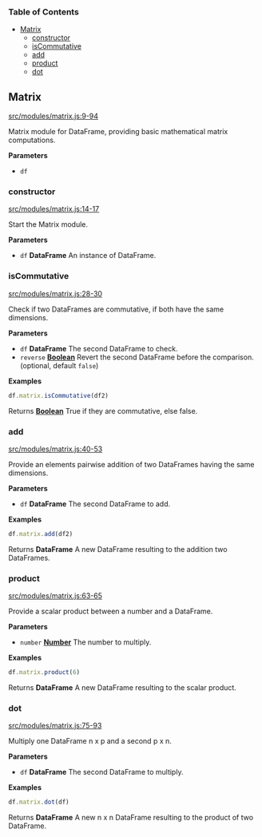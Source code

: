 <!-- Generated by documentation.js. Update this documentation by updating the source code. -->

### Table of Contents

-   [Matrix](#matrix)
    -   [constructor](#constructor)
    -   [isCommutative](#iscommutative)
    -   [add](#add)
    -   [product](#product)
    -   [dot](#dot)

## Matrix

[src/modules/matrix.js:9-94](https://github.com/Gmousse/dataframe-js/blob/787885338f0ef0760ff7ce4e75bdf0efed58acff/src/modules/matrix.js#L9-L94 "Source code on GitHub")

Matrix module for DataFrame, providing basic mathematical matrix computations.

**Parameters**

-   `df`  

### constructor

[src/modules/matrix.js:14-17](https://github.com/Gmousse/dataframe-js/blob/787885338f0ef0760ff7ce4e75bdf0efed58acff/src/modules/matrix.js#L14-L17 "Source code on GitHub")

Start the Matrix module.

**Parameters**

-   `df` **DataFrame** An instance of DataFrame.

### isCommutative

[src/modules/matrix.js:28-30](https://github.com/Gmousse/dataframe-js/blob/787885338f0ef0760ff7ce4e75bdf0efed58acff/src/modules/matrix.js#L28-L30 "Source code on GitHub")

Check if two DataFrames are commutative, if both have the same dimensions.

**Parameters**

-   `df` **DataFrame** The second DataFrame to check.
-   `reverse` **[Boolean](https://developer.mozilla.org/en-US/docs/Web/JavaScript/Reference/Global_Objects/Boolean)** Revert the second DataFrame before the comparison. (optional, default `false`)

**Examples**

```javascript
df.matrix.isCommutative(df2)
```

Returns **[Boolean](https://developer.mozilla.org/en-US/docs/Web/JavaScript/Reference/Global_Objects/Boolean)** True if they are commutative, else false.

### add

[src/modules/matrix.js:40-53](https://github.com/Gmousse/dataframe-js/blob/787885338f0ef0760ff7ce4e75bdf0efed58acff/src/modules/matrix.js#L40-L53 "Source code on GitHub")

Provide an elements pairwise addition of two DataFrames having the same dimensions.

**Parameters**

-   `df` **DataFrame** The second DataFrame to add.

**Examples**

```javascript
df.matrix.add(df2)
```

Returns **DataFrame** A new DataFrame resulting to the addition two DataFrames.

### product

[src/modules/matrix.js:63-65](https://github.com/Gmousse/dataframe-js/blob/787885338f0ef0760ff7ce4e75bdf0efed58acff/src/modules/matrix.js#L63-L65 "Source code on GitHub")

Provide a scalar product between a number and a DataFrame.

**Parameters**

-   `number` **[Number](https://developer.mozilla.org/en-US/docs/Web/JavaScript/Reference/Global_Objects/Number)** The number to multiply.

**Examples**

```javascript
df.matrix.product(6)
```

Returns **DataFrame** A new DataFrame resulting to the scalar product.

### dot

[src/modules/matrix.js:75-93](https://github.com/Gmousse/dataframe-js/blob/787885338f0ef0760ff7ce4e75bdf0efed58acff/src/modules/matrix.js#L75-L93 "Source code on GitHub")

Multiply one DataFrame n x p and a second p x n.

**Parameters**

-   `df` **DataFrame** The second DataFrame to multiply.

**Examples**

```javascript
df.matrix.dot(df)
```

Returns **DataFrame** A new n x n DataFrame resulting to the product of two DataFrame.

